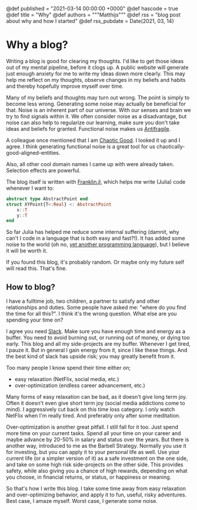 @def published = "2021-03-14 00:00:00 +0000"
@def hascode = true
@def title = "Why"
@def authors = """Matthijs"""
@def rss = "blog post about why and how I started"
@def rss_pubdate = Date(2021, 03, 14)

# Why a blog?

Writing a blog is good for clearing my thoughts. I'd like to get those ideas out of my mental pipeline, before it clogs up. A public website will generate just enough anxiety for me to write my ideas down more clearly. This may help me reflect on my thoughts, observe changes in my beliefs and habits and thereby hopefully improve myself over time.

Many of my beliefs and thoughts may turn out wrong. The point is simply to become less wrong. Generating some noise may actually be beneficial for that. Noise is an inherent part of our universe. With our senses and brain we try to find signals within it. We often consider noise as a disadvantage, but noise can also help to regularize our learning, make sure you don't take ideas and beliefs for granted. Functional noise makes us [Antifragile](https://en.wikipedia.org/wiki/Antifragile).

A colleague once mentioned that I am [Chaotic Good](http://easydamus.com/chaoticgood.html). I looked it up and I agree. I think generating functional noise is a great tool for us chaotically-good-aligned-entities.

Also, all other cool domain names I came up with were already taken. Selection effects are powerful.

The blog itself is written with [Franklin.jl](https://franklinjl.org/), which helps me write (Julia) code whenever I want to:
```julia
abstract type AbstractPoint end
struct XYPoint{T<:Real} <: AbstractPoint
    x::T
    y::T
end
```
So far Julia has helped me reduce some internal suffering (damnit, why can't I code in a language that is both easy and fast?!). It has added some noise to the world (oh no, [yet another programming language](https://xkcd.com/927/)), but I believe it will be worth it.

If you found this blog, it's probably random. Or maybe only my future self will read this. That's fine.

## How to blog?

I have a fulltime job, two children, a partner to satisfy and other relationships and duties. Some people have asked me: "where do you find the time for all this?". I think it's the wrong question. What else are you spending your time on?

I agree you need [Slack](https://thezvi.wordpress.com/2017/09/30/slack/). Make sure you have enough time and energy as a buffer. You need to avoid burning out, or running out of money, or dying too early. This blog and all my side-projects are my buffer. Whenever I get tired, I pauze it. But in general I gain energy from it, since I like these things. And the best kind of slack has upside risk; you may greatly benefit from it.

Too many people I know spend their time either on;
* easy relaxation (NetFlix, social media, etc.)
* over-optimization (endless career advancement, etc.)

Many forms of easy relaxation can be bad, as it doesn't give long term joy. Often it doesn't even give short term joy (social media addictions come to mind). I aggressively cut back on this time loss category. I only watch NetFlix when I'm really tired. And preferably only after some meditation.

Over-optimization is another great pitfall. I still fall for it too. Just spend more time on your current tasks. Spend all your time on your career and maybe advance by 20-50% in salary and status over the years. But there is another way, introduced to me as the Barbell Strategy. Normally you use it for investing, but you can apply it to your personal life as well. Use your current life (or a simpler version of it) as a safe investment on the one side, and take on some high risk side-projects on the other side. This provides safety, while also giving you a chance of high rewards, depending on what you choose, in financial returns, or status, or happiness or meaning.

So that's how I write this blog. I take some time away from easy relaxation and over-optimizing behavior, and apply it to fun, useful, risky adventures. Best case, I amaze myself. Worst case, I generate some noise.

